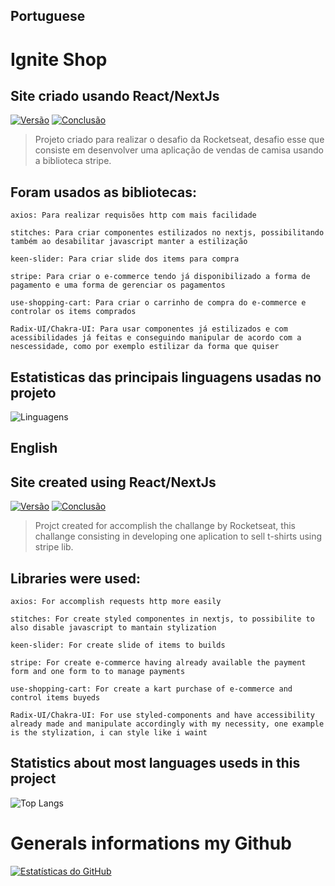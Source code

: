 ## Portuguese
# Ignite Shop
## Site criado usando React/NextJs

[![Versão](https://img.shields.io/badge/Vers%C3%A3o-1.0-blue)](https://github.com/GabrielRSiqueira18/coffee-delivery-desafio-2)
[![Conclusão](https://img.shields.io/badge/Conclus%C3%A3o-100%25-green)](https://github.com/GabrielRSiqueira18/coffee-delivery-desafio-2)

> Projeto criado para realizar o desafio da Rocketseat, desafio esse que consiste em desenvolver uma aplicação de vendas de camisa usando a biblioteca stripe.
## Foram usados as bibliotecas: 

`axios: Para realizar requisões http com mais facilidade` 

`stitches: Para criar componentes estilizados no nextjs, possibilitando também ao desabilitar javascript manter a estilização`

`keen-slider: Para criar slide dos items para compra`

`stripe: Para criar o e-commerce tendo já disponibilizado a forma de pagamento e uma forma de gerenciar os pagamentos`

`use-shopping-cart: Para criar o carrinho de compra do e-commerce e controlar os items comprados`

`Radix-UI/Chakra-UI: Para usar componentes já estilizados e com acessibilidades já feitas e conseguindo manipular de acordo com a nescessidade, como por exemplo estilizar da forma que quiser`

## Estatisticas das principais linguagens usadas no projeto
![Linguagens](https://img.shields.io/github/languages/top/GabrielRSiqueira18/coffee-delivery-desafio-2.svg)

## English

## Site created using React/NextJs

[![Versão](https://img.shields.io/badge/Vers%C3%A3o-1.0-blue)](https://github.com/GabrielRSiqueira18/coffee-delivery-desafio-2)
[![Conclusão](https://img.shields.io/badge/Conclus%C3%A3o-100%25-green)](https://github.com/GabrielRSiqueira18/coffee-delivery-desafio-2)

> Projct created for accomplish the challange by Rocketseat, this challange consisting in developing one aplication to sell t-shirts using stripe lib.
## Libraries were used: 

`axios: For accomplish requests http more easily` 

`stitches: For create styled componentes in nextjs, to possibilite to also disable javascript to mantain stylization`

`keen-slider: For create slide of items to builds`

`stripe: For create e-commerce having already available the payment form and one form to to manage payments`

`use-shopping-cart: For create a kart purchase of e-commerce and control items buyeds`

`Radix-UI/Chakra-UI: For use styled-components and have accessibility already made and manipulate accordingly with my necessity, one example is the stylization, i can style like i waint`

## Statistics about most languages useds in this project

![Top Langs](https://github-readme-stats.vercel.app/api/top-langs/?username=GabrieLRSiqueira18&theme=tokyonight)


# Generals informations my Github
[![Estatísticas do GitHub](https://github-readme-stats.vercel.app/api?username=GabrielRSiqueira18&theme=blue-green)](https://github.com/GabrielRSiqueira18/github-readme-stats)

